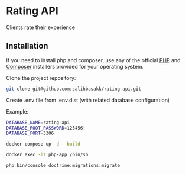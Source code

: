 # Rating API

Clients rate their experience

## Installation

If you need to install php and composer, use any of the official [PHP](https://www.php.net/downloads.php) and
[Composer](https://getcomposer.org/download/) installers provided for your operating system.

Clone the project repository:

```bash
git clone git@github.com:salihbasakk/rating-api.git
```
Create .env file from .env.dist (with related database configuration)

Example:

```bash
DATABASE_NAME=rating-api
DATABASE_ROOT_PASSWORD=123456!
DATABASE_PORT=3306
```

```bash
docker-compose up -d --build
```

```bash
docker exec -it php-app /bin/sh
```

```bash
php bin/console doctrine:migrations:migrate
```




